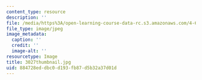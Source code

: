```yaml
---
content_type: resource
description: ''
file: /media/https%3A/open-learning-course-data-rc.s3.amazonaws.com/4-614-religious-architecture-and-islamic-cultures-fall-2002/884728eddbc0d193fb87d5b32a37d01d_3027thumbnail.jpg
file_type: image/jpeg
image_metadata:
  caption: ''
  credit: ''
  image-alt: ''
resourcetype: Image
title: 3027thumbnail.jpg
uid: 884728ed-dbc0-d193-fb87-d5b32a37d01d
---
```


